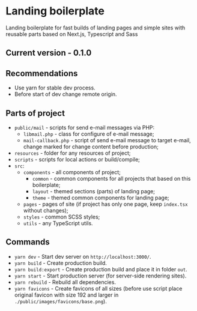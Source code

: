 # Landing boilerplate

Landing boilerplate for fast builds of landing pages and simple sites with reusable parts based on Next.js, Typescript and Sass

## Current version - 0.1.0

## Recommendations

- Use yarn for stable dev process.
- Before start of dev change remote origin.
## Parts of project

- `public/mail` - scripts for send e-mail messages via PHP:
  - `libmail.php` - class for configure of e-mail message;
  - `mail-callback.php` - script of send e-mail message to target e-mail, change marked for change content before production;
- `resources` - folder for any resources of project;
- `scripts` - scripts for local actions or build/compile;
- `src`:
  - `components` - all components of project;
    - `common` - common components for all projects that based on this boilerplate;
    - `layout` - themed sections (parts) of landing page;
    - `theme` - themed common components for landing page;
  - `pages` - pages of site (if project has only one page, keep `index.tsx` without changes);
  - `styles` - common SCSS styles;
  - `utils` - any TypeScript utils.

## Commands

- `yarn dev` - Start dev server on `http://localhost:3000/`.
- `yarn build` - Create production build.
- `yarn build:export` - Create production build and place it in folder `out`.
- `yarn start` - Start production server (for server-side rendering sites).
- `yarn rebuild` - Rebuild all dependencies.
- `yarn favicons` - Create favicons of all sizes (before use script place original favicon with size 192 and larger in `./public/images/favicons/base.png`).